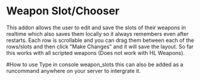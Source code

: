 # Weapon Slot/Chooser
This addon allows the user to edit and save the slots of their weapons in realtime which also saves them locally so it always remembers even after restarts. Each row is scrollable and you can drag them between each of the rows/slots and then click "Make Changes" and it will save the layout. So far this works with all scripted weapons (Does not work with HL Weapons).

#How to use
Type in console weapon_slots this can also be added as a runcommand anywhere on your server to intergrate it.
